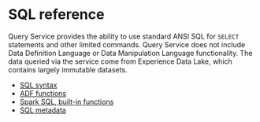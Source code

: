 # SQL reference
Query Service provides the ability to use standard ANSI SQL for `SELECT` statements and other limited commands. Query Service does not include Data Definition Language or Data Manipulation Language functionality. The data queried via the service come from Experience Data Lake, which contains largely immutable datasets. 

- [SQL syntax](syntax.md)
- [ADF functions](adobe-defined-functions.md)
- [Spark SQL, built-in functions](spark-sql-functions.md)
- [SQL metadata](metadata.md)
